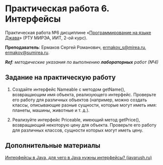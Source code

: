 # Практическая работа 6. Интерфейсы
Практическая работа №6 дисциплине «[Программирование на языке Джава](https://online-edu.mirea.ru/course/view.php?id=4053)» (РТУ МИРЭА, ИИТ, 2-ой курс).

**Преподаватель**: Ермаков Сергей Романович, ermakov_s@mirea.ru, ermakov@sumirea.ru.

***Ref**: методические указания по выполнению **лабораторных** работ (№4)*

## Задание на практическую работу

1. Создайте интерфейс Nameable с методом getName(), возвращающим имя объекта, реализующего интерфейс. Проверьте его работу для различных объектов (например, можно создать классы, описывающие разные сущности, которые могут иметь имя: планеты, машины, животные и т. д.).

2. Реализуйте интерфейс Priceable, имеющий метод getPrice(), возвращающий некоторую цену для объекта. Проверьте его работу для различных классов, сущности которых могут иметь цену.


## Дополнительные материалы

[Интерфейсы в Java, для чего в Java нужны интерфейсы? (javarush.ru)](![img.png](img.png)https://javarush.ru/groups/posts/1981-dlja-chego-v-java-nuzhnih-interfeysih)

